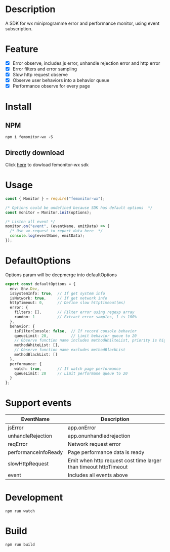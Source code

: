 # Description
A SDK for wx miniprogramme error and performance monitor, using event subscription.

# Feature
- [x] Error observe, includes js error, unhandle rejection error and http error
- [x] Error filters and error sampling
- [x] Slow http request observe
- [x] Observe user behaviors into a behavior queue
- [x] Performance observe for every page

# Install
## NPM
```
npm i femonitor-wx -S
```

## Directly download
Click [here](https://cdn.jsdelivr.net/npm/femonitor-wx@latest/dist/index.min.js) to dowload femonitor-wx sdk

# Usage
```js
const { Monitor } = require("femonitor-wx");

/* Options could be undefined because SDK has default options  */
const monitor = Monitor.init(options);

/* Listen all event */
monitor.on("event", (eventName, emitData) => {
  /* Use wx.request to report data here  */  
  console.log(eventName, emitData);
});
```

# DefaultOptions
Options param will be deepmerge into defaultOptions

```typescript
export const defaultOptions = {
  env: Env.Dev,   
  isSystemInfo: true,  // If get system info
  isNetwork: true,     // If get network info
  httpTimeout: 0,      // Define slow httptimeout(ms)
  error: {
    filters: [],       // Filter error using regexp array
    random: 1          // Extract error samples, 1 is 100%
  },
  behavior: {
    isFilterConsole: false,  // If record console behavior
    queueLimit: 20,          // Limit behavior queue to 20
    // Observe function name includes methodWhilteList, priority is higher than methodBlackList
    methodWhiteList: [],
    // Observe function name excludes methodBlackList
    methodBlackList: []
  },
  performance: {
    watch: true,       // If watch page performance
    queueLimit: 20     // Limit performane queue to 20
  }
};
```

# Support events

| EventName            | Description                                                             |
| -------------------- | ----------------------------------------------------------------------- |
| jsError              | app.onError                                                             |
| unhandleRejection    | app.onunhandledrejection                                                |
| reqError             | Network request error                                                   |
| performanceInfoReady | Page performance data is ready                                          |
| slowHttpRequest      | Emit when http request cost time larger than timeout httpTimeout        |
| event                | Includes all events above                                               |

# Development

```
npm run watch
```

# Build

```
npm run build
```

